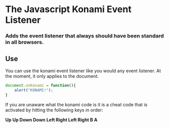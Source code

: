 # The Javascript Konami Event Listener

### Adds the event listener that always should have been standard in all browsers.

## Use

You can use the konami event listener like you would any event listener. At the moment, it only applies to the document.

```javascript
document.onKonami = function(){
	alert("KONAMI!");
}
```

If you are unaware what the konami code is it is a cheat code that is activated by hitting the following keys in order:

**Up Up Down Down Left Right Left Right B A**
